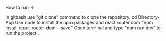 How to run ->

In gitbash use "git clone" command to clone the repository.
cd Directory-App
Use node to install the npm packages and react router dom "npm install react-router-dom --save"
Open terminal and type "npm run dev" to run the project .

